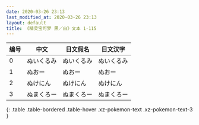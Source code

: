 ```yaml
---
date: 2020-03-26 23:13
last_modified_at: 2020-03-26 23:13
layout: default
title: 《精灵宝可梦 黑／白》文本 1-115
---
```

| 编号 | 中文 | 日文假名 | 日文汉字 |
| ---- | ---- | ---- | --- |
| 0 | ぬいくるみ | ぬいくるみ | ぬいくるみ |
| 1 | ぬおー | ぬおー | ぬおー |
| 2 | ぬけにん | ぬけにん | ぬけにん |
| 3 | ぬまくろー | ぬまくろー | ぬまくろー |
{: .table .table-bordered .table-hover .xz-pokemon-text .xz-pokemon-text-3 }